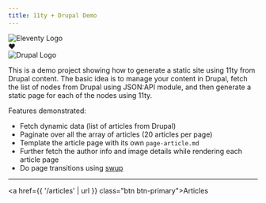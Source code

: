 ```yaml
---
title: 11ty + Drupal Demo
---
```


<div class="d-flex logos">
  <img src={{ '/assets/11ty.png' | url}} alt="Eleventy Logo" class="eleventy">
  <div class="heart">❤️</div>
  <img src={{ '/assets/drupal.png' | url}} alt="Drupal Logo" class="drupal">
</div>

This is a demo project showing how to generate a static site using 11ty from Drupal content. The basic idea is to manage your content in Drupal, fetch the list of nodes from Drupal using JSON:API module, and then generate a static page for each of the nodes using 11ty.

Features demonstrated:

- Fetch dynamic data (list of articles from Drupal)
- Paginate over all the array of articles (20 articles per page)
- Template the article page with its own `page-article.md`
- Further fetch the author info and image details while rendering each article page
- Do page transitions using [swup](https://swup.js.org/)

---

<a href={{ '/articles' | url }} class="btn btn-primary">Articles</a>
